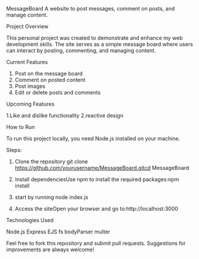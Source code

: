 MessageBoard
A website to post messages, comment on posts, and manage content.

Project Overview

This personal project was created to demonstrate and enhance my web development skills. The site serves as a simple message board where users can interact by posting, commenting, and managing content.

Current Features

1. Post on the message board
2. Comment on posted content
3. Post images
4. Edit or delete posts and comments

Upcoming Features

1.Like and dislike functionality
2.reactive design

How to Run

To run this project locally, you need Node.js installed on your machine.

Steps:

1. Clone the repository git clone https://github.com/yourusername/MessageBoard.gitcd MessageBoard

2. Install dependenciesUse npm to install the required packages:npm install

3. start by running node index.js

4. Access the siteOpen your browser and go to:http://localhost:3000

Technologies Used

Node.js
Express
EJS
fs
bodyParser
multer

Feel free to fork this repository and submit pull requests. Suggestions for improvements are always welcome!
